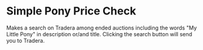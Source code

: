# Simple Pony Price Check

Makes a search on Tradera among ended auctions including the words "My Little Pony" in description or/and title.
Clicking the search button will send you to Tradera.

